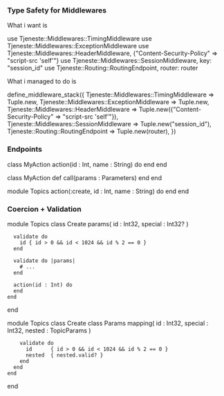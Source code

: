 
### Type Safety for Middlewares

What i want is

  use Tjeneste::Middlewares::TimingMiddleware
  use Tjeneste::Middlewares::ExceptionMiddleware
  use Tjeneste::Middlewares::HeaderMiddleware, {"Content-Security-Policy" => "script-src 'self'"}
  use Tjeneste::Middlewares::SessionMiddleware, key: "session_id"
  use Tjeneste::Routing::RoutingEndpoint, router: router

What i managed to do is


  define_middleware_stack({
    Tjeneste::Middlewares::TimingMiddleware    => Tuple.new,
    Tjeneste::Middlewares::ExceptionMiddleware => Tuple.new,
    Tjeneste::Middlewares::HeaderMiddleware    => Tuple.new({"Content-Security-Policy" => "script-src 'self'"}),
    Tjeneste::Middlewares::SessionMiddleware   => Tuple.new("session_id"),
    Tjeneste::Routing::RoutingEndpoint         => Tuple.new(router),
  })


### Endpoints

  class MyAction
    action(id : Int, name : String) do
    end
  end

  class MyAction
    def call(params : Parameters)
    end
  end

  module Topics
    action(:create, id : Int, name : String) do
    end
  end

### Coercion + Validation

  module Topics
    class Create
      params(
        id : Int32,
        special : Int32?
      )

      validate do
        id { id > 0 && id < 1024 && id % 2 == 0 }
      end

      validate do |params|
        # ...
      end

      action(id : Int) do
      end
    end
  end

  module Topics
    class Create
      class Params
        mapping(
          id : Int32,
          special : Int32,
          nested : TopicParams
        )

        validate do
          id      { id > 0 && id < 1024 && id % 2 == 0 }
          nested  { nested.valid? }
        end
      end
    end
  end

